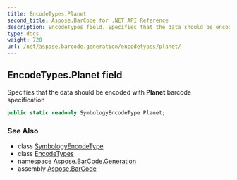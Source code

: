 ```yaml
---
title: EncodeTypes.Planet
second_title: Aspose.BarCode for .NET API Reference
description: EncodeTypes field. Specifies that the data should be encoded with Planet barcode specification
type: docs
weight: 720
url: /net/aspose.barcode.generation/encodetypes/planet/
---
```

## EncodeTypes.Planet field

Specifies that the data should be encoded with **Planet** barcode specification

```csharp
public static readonly SymbologyEncodeType Planet;
```

### See Also

* class [SymbologyEncodeType](../../symbologyencodetype/)
* class [EncodeTypes](../)
* namespace [Aspose.BarCode.Generation](../../../aspose.barcode.generation/)
* assembly [Aspose.BarCode](../../../)


